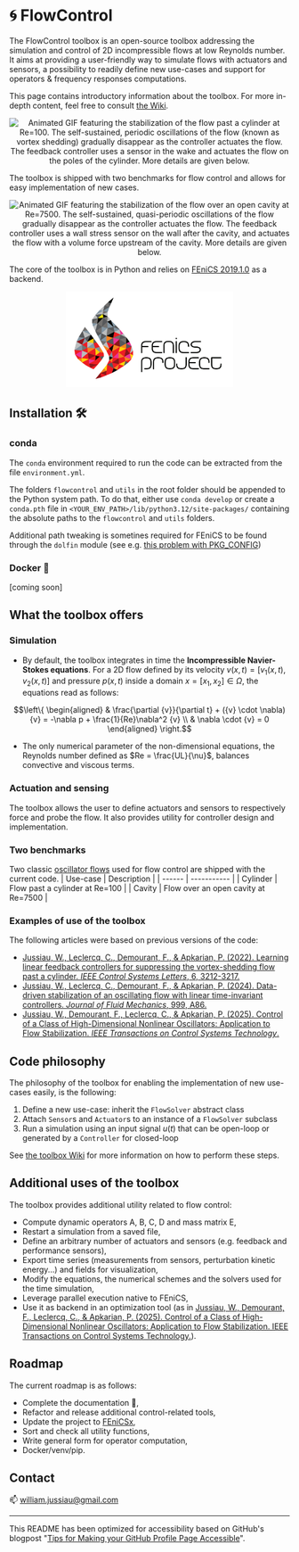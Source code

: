 # :cyclone: FlowControl 
The FlowControl toolbox is an open-source toolbox addressing the simulation and control of 2D incompressible flows at low Reynolds number. It aims at providing a user-friendly way to simulate flows with actuators and sensors, a possibility to readily define new use-cases and support for operators & frequency responses computations.

This page contains introductory information about the toolbox. For more in-depth content, feel free to consult [the Wiki](https://github.com/williamjussiau/FlowControl/wiki).


<p align="center">
<img src="illustrations/cylinder_stabilization.gif" alt="Animated GIF featuring the stabilization of the flow past a cylinder at Re=100. The self-sustained, periodic oscillations of the flow (known as vortex shedding) gradually disappear as the controller actuates the flow. The feedback controller uses a sensor in the wake and actuates the flow on the poles of the cylinder. More details are given below." width="500"/>
</p>

The toolbox is shipped with two benchmarks for flow control and allows for easy implementation of new cases.

<p align="center">
<img src="illustrations/cavity_stabilization.gif" alt="Animated GIF featuring the stabilization of the flow over an open cavity at Re=7500. The self-sustained, quasi-periodic oscillations of the flow gradually disappear as the controller actuates the flow. The feedback controller uses a wall stress sensor on the wall after the cavity, and actuates the flow with a volume force upstream of the cavity. More details are given below." width="500"/>
</p>

The core of the toolbox is in Python and relies on [FEniCS 2019.1.0](https://fenicsproject.org/) as a backend.

<p align="center">
<img src="illustrations/fenics_banner.png" alt="FEniCS Project banner, featuring a flame meshed with colorful elements and the text fenics project next to it." width="300"/>
</p>


## Installation 🛠️
### conda
The ```conda```  environment required to run the code can be extracted from the file `environment.yml`. 

The folders `flowcontrol` and `utils` in the root folder should be appended to the Python system path. To do that, either use `conda develop` or create a `conda.pth` file in `<YOUR_ENV_PATH>/lib/python3.12/site-packages/` containing the absolute paths to the `flowcontrol` and `utils` folders.

Additional path tweaking is sometines required for FEniCS to be found through the `dolfin` module (see e.g. [this problem with PKG_CONFIG]([https://fenicsproject.org/](https://fenicsproject.discourse.group/t/problem-with-fenics-and-macos-catalina/2106)))

### Docker :whale:
[coming soon]



## What the toolbox offers
### Simulation
+ By default, the toolbox integrates in time the
**Incompressible Navier-Stokes equations**. For a 2D flow defined by its velocity ${v}({x}, t) = [v_1({x}, t), v_2({x}, t)]$ and pressure $p({x}, t)$ inside a domain ${x} = [x_1, x_2] \in\Omega$, the equations read as follows:

```math
\left\{
\begin{aligned} 
&  \frac{\partial {v}}{\partial t} + ({v} \cdot \nabla){v} = -\nabla p +  \frac{1}{Re}\nabla^2 {v}    \\
&  \nabla \cdot {v} = 0
\end{aligned}
\right.
```
+ The only numerical parameter of the non-dimensional equations, the Reynolds number defined as $Re = \frac{UL}{\nu}$, balances convective and viscous terms.

### Actuation and sensing
The toolbox allows the user to define actuators and sensors to respectively force and probe the flow. It also provides utility for controller design and implementation.

### Two benchmarks
Two classic [oscillator flows](https://journals.aps.org/prfluids/pdf/10.1103/PhysRevFluids.1.040501) used for flow control are shipped with the current code.
| Use-case | Description |
| ------   | ----------- |
| Cylinder | Flow past a cylinder at Re=100 |
| Cavity | Flow over an open cavity at Re=7500  |

### Examples of use of the toolbox
The following articles were based on previous versions of the code:
* [Jussiau, W., Leclercq, C., Demourant, F., & Apkarian, P. (2022). Learning linear feedback controllers for suppressing the vortex-shedding flow past a cylinder. _IEEE Control Systems Letters_, 6, 3212-3217.](https://hal.science/hal-03947469/document)
* [Jussiau, W., Leclercq, C., Demourant, F., & Apkarian, P. (2024). Data-driven stabilization of an oscillating flow with linear time-invariant controllers. _Journal of Fluid Mechanics_, 999, A86.](https://www.cambridge.org/core/services/aop-cambridge-core/content/view/47548BEA53D115E1F70FC1F772F641DB/S0022112024009042a.pdf/data-driven-stabilization-of-an-oscillating-flow-with-linear-time-invariant-controllers.pdf)
* [Jussiau, W., Demourant, F., Leclercq, C., & Apkarian, P. (2025). Control of a Class of High-Dimensional Nonlinear Oscillators: Application to Flow Stabilization. _IEEE Transactions on Control Systems Technology_.](https://ieeexplore.ieee.org/abstract/document/10884641/)








## Code philosophy
The philosophy of the toolbox for enabling the implementation of new use-cases easily, is the following:
1. Define a new use-case: inherit the ```FlowSolver``` abstract class
1. Attach ```Sensor```s and ```Actuator```s to an instance of a ```FlowSolver``` subclass
1. Run a simulation using an input signal $u(t)$ that can be open-loop or generated by a ```Controller``` for closed-loop

See [the toolbox Wiki](https://github.com/williamjussiau/FlowControl/wiki) for more information on how to perform these steps.



## Additional uses of the toolbox
The toolbox provides additional utility related to flow control:
* Compute dynamic operators A, B, C, D and mass matrix E,
* Restart a simulation from a saved file,
* Define an arbitrary number of actuators and sensors (e.g. feedback and performance sensors),
* Export time series (measurements from sensors, perturbation kinetic energy...) and fields for visualization,
* Modify the equations, the numerical schemes and the solvers used for the time simulation,
* Leverage parallel execution native to FEniCS,
* Use it as backend in an optimization tool (as in [Jussiau, W., Demourant, F., Leclercq, C., & Apkarian, P. (2025). Control of a Class of High-Dimensional Nonlinear Oscillators: Application to Flow Stabilization. IEEE Transactions on Control Systems Technology.](https://ieeexplore.ieee.org/abstract/document/10884641/)).



## Roadmap
The current roadmap is as follows:
* Complete the documentation :book:,
* Refactor and release additional control-related tools,
* Update the project to [FEniCSx](https://fenicsproject.org/documentation/),
* Sort and check all utility functions,
* Write general form for operator computation,
* Docker/venv/pip.



## Contact
:mailbox: william.jussiau@gmail.com



---


This README has been optimized for accessibility based on GitHub's blogpost "[Tips for Making your GitHub Profile Page Accessible](https://github.blog/2023-10-26-5-tips-for-making-your-github-profile-page-accessible)".

